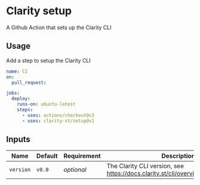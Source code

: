 # Clarity setup

A Github Action that sets up the Clarity CLI

## Usage

Add a step to setup the Clarity CLI

```yaml
name: CI
on:
  pull_request:

jobs:
  deploy:
    runs-on: ubuntu-latest
    steps:
      - uses: actions/checkout@v3
      - uses: clarity-st/setup@v1

```

## Inputs

| Name       | Default  | Requirement | Description                                                                         |
| ---------- | ---------|------------ | ------------------------------------------------------------------------------------|
| `version`  | `v0.0`   | _optional_  | The Clarity CLI version, see https://docs.clarity.st/cli/overview.html#installation |

